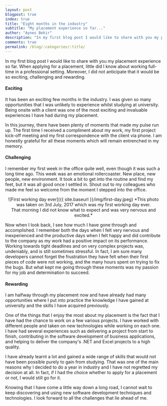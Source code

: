 ```yaml
---
layout: post
blogpost: true
index: true
title: "Eight months in the industry"
subtitle: "My placement experience so far..."
author: "Aynes Bekir"
description: "In my first blog post I would like to share with you my placement experience so far. When applying for a placement, little did I know about working full-time in a professional setting. Moreover, I did not anticipate that it would be so exciting, challenging and rewarding."
comments: true
permalink: /blog/:categories/:title/
---
```

In my first blog post I would like to share with you my placement experience so far. When applying for a placement, little did I know about working full-time in a professional setting. Moreover, I did not anticipate that it would be so exciting, challenging and rewarding.
<br />
#### **Exciting** 
It has been an exciting few months in the industry. I was given so many opportunities that I was unlikely to experience whilst studying at university. Being onsite with a client was one of the most exciting and invaluable experiences I have had during my placement.

In this journey, there have been plenty of moments that made my pulse run up. The first time I received a compliment about my work, my first project kick-off meeting and my first correspondence with the client via phone. I am honestly grateful for all these moments which will remain entrenched in my memory.
<br />
#### **Challenging**
I remember my first week in the office quite well, even though it was such a long time ago. This week was an emotional rollercoaster. New place, new people, new environment. It took a bit to get into the routine and find my feet, but it was all good once I settled in. Shout out to my colleagues who made me feel so welcome from the moment I stepped into the office. 


<center>![First working day ever]({{ site.baseurl }}/img/first-day.jpeg)
*This photo was taken on 3rd July, 2017 which was my first working day ever.<br />That morning I did not know what to expect and was very nervous and excited.*</center>


Now when I look back, I see how much I have gone through and accomplished. I remember both the days when I felt very nervous and inexperienced and the productive days when I felt happy and did contribute to the company as my work had a positive impact on its performance. Working towards tight deadlines and on very complex projects was, undeniably, and is still sometimes stressful. In fact, I am sure many developers cannot forget the frustration they have felt when their first pieces of code were not working, and the many hours spent on trying to fix the bugs. But what kept me going through these moments was my passion for my job and determination to succeed.
<br />
#### **Rewarding**
I am halfway through my placement now and have already had many opportunities where I put into practice the knowledge I have gained at university and the skills I have acquired previously.

One of the things that I enjoy the most about my placement is the fact that I have had the chance to work on a few various projects. I have worked with different people and taken on new technologies while working on each one. I have had several experiences such as delivering a project from start to finish, contributing in the software development of business applications, and helping to deliver the company's .NET and Excel projects to a high quality.

I have already learnt a lot and gained a wide range of skills that would not have been possible purely to gain from studying. That was one of the main reasons why I decided to do a year in industry and I have not regretted my decision at all. In fact, if I had the choice whether to apply for a placement or not, I would still go for it.

Knowing that I have come a little way down a long road, I cannot wait to keep discovering and using new software development techniques and technologies. I look forward to all the challenges that lie ahead of me.
